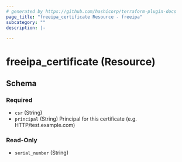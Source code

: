 ```yaml
---
# generated by https://github.com/hashicorp/terraform-plugin-docs
page_title: "freeipa_certificate Resource - freeipa"
subcategory: ""
description: |-
  
---
```


# freeipa_certificate (Resource)





<!-- schema generated by tfplugindocs -->
## Schema

### Required

- `csr` (String)
- `principal` (String) Principal for this certificate (e.g. HTTP/test.example.com)

### Read-Only

- `serial_number` (String)
